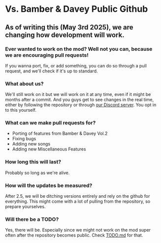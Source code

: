 # Vs. Bamber & Davey Public Github

## As of writing this (May 3rd 2025), we are changing how development will work.
### Ever wanted to work on the mod? Well not you can, because we are encouraging pull requests!
If you wanna port, fix, or add something, you can do so through a pull request, and we'll check if it's up to standard.

### What about us?
We'll still work on it but we will work on it at any time, even if it might be months after a commit. And you guys get to see changes in the real time, either by following the repository or through [our Discord server](https://www.discord.com/CqXK5gtW4m). You opt in to this yourself.

### What can we make pull requests for?
- Porting of features from Bamber & Davey Vol.2
- Fixing bugs
- Adding new songs
- Adding new Miscellaneous Features

### How long this will last?
Probably so long as we're alive.

### How will the updates be measured?
After 2.5, we will be ditching versions entirely and rely on the github for everything. This might come with a lot of pulling from the repository, so prepare yourselves.

### Will there be a TODO?
Yes, there will be. Especially since we might not work on the mod super often after the repository becomes public.
Check [TODO.md](https://github.com/Team-Reimagination/vs-bamber-en-codename-enjine/blob/main/TODO.md) for that.
